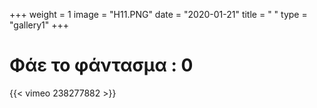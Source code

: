 +++
weight = 1
image = "H11.PNG"
date = "2020-01-21"
title = " "
type = "gallery1"
+++

# Φάε το φάντασµα : 0


<!-- Λογισµικό στη γλώσσα προγραµµατισµού Processing με μοναδικό σκοπό να  αποδομεί κάθε τρισδιάστατο αρχείο καταστρέφοντας έτσι την δυνατότητα  του να εκτυπωθεί. -->
{{< vimeo 238277882 >}}






<!-- The [Grand Canyon](https://en.wikipedia.org/w/index.php?title=Grand_Canyon&oldid=952699432)  -->

